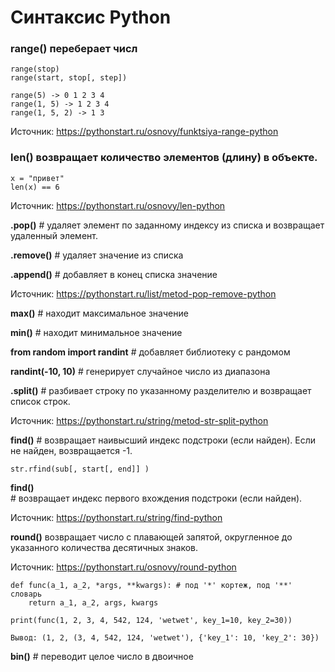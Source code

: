 # Синтаксис Python

### range() переберает числ
    range(stop) 
    range(start, stop[, step])
    
    range(5) -> 0 1 2 3 4
    range(1, 5) -> 1 2 3 4
    range(1, 5, 2) -> 1 3
Источник: https://pythonstart.ru/osnovy/funktsiya-range-python

### len() возвращает количество элементов (длину) в объекте.

    x = "привет"
    len(x) == 6

Источник: https://pythonstart.ru/osnovy/len-python 


**.pop()** # удаляет элемент по заданному индексу из списка и возвращает удаленный элемент.

**.remove()** # удаляет значение из списка 

**.append()** # добавляет в конец списка значение

Источник: https://pythonstart.ru/list/metod-pop-remove-python 

**max()** # находит максимальное значение 

**min()** # находит минимальное значение

**from random import randint** # добавляет библиотеку с рандомом

**randint(-10, 10)** # генерирует случайное число из диапазона 

**.split()** # разбивает строку по указанному разделителю и возвращает список строк.

Источник: https://pythonstart.ru/string/metod-str-split-python 

**find()** # возвращает наивысший индекс подстроки (если найден). Если не найден, возвращается -1.

    str.rfind(sub[, start[, end]] )


**find()** # возвращает индекс первого вхождения подстроки (если найден).

Источник: https://pythonstart.ru/string/find-python 

**round()** возвращает число с плавающей запятой, округленное до указанного количества десятичных знаков.

Источник: https://pythonstart.ru/osnovy/round-python 

    def func(a_1, a_2, *args, **kwargs): # под '*' кортеж, под '**' словарь 
        return a_1, a_2, args, kwargs

    print(func(1, 2, 3, 4, 542, 124, 'wetwet', key_1=10, key_2=30))

    Вывод: (1, 2, (3, 4, 542, 124, 'wetwet'), {'key_1': 10, 'key_2': 30})

**bin()** # переводит целое число в двоичное
